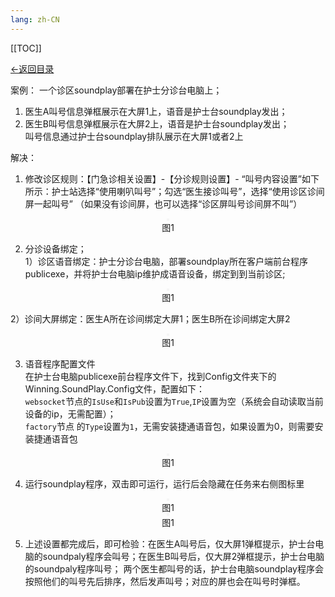 ```yaml
---
lang: zh-CN
---
```


[[TOC]]

[←返回目录](/pages/V5.6/faq/triage-soft/triage-soft.md)

案例：
一个诊区soundplay部署在护士分诊台电脑上；
1. 医生A叫号信息弹框展示在大屏1上，语音是护士台soundplay发出；
2. 医生B叫号信息弹框展示在大屏2上，语音是护士台soundplay发出；<br/>
叫号信息通过护士台soundplay排队展示在大屏1或者2上

解决：
1. 修改诊区规则：【门急诊相关设置】-【分诊规则设置】- “叫号内容设置”如下所示：护士站选择“使用喇叭叫号”；勾选“医生接诊叫号”，选择“使用诊区诊间屏一起叫号”
（如果没有诊间屏，也可以选择“诊区屏叫号诊间屏不叫”）
<div style="display:flex;flex-direction: column;justify-content: center;align-items: center; width: 100%;">
 <img style="border: 2px #f5f5f5 solid" src="/image/5.6img/faq/triage-soft/分诊规则设置-叫号内容设置.png" alt="">
 <span>图1</span>
</div>

2. 分诊设备绑定；<br/>
 1）诊区语音绑定：护士分诊台电脑，部署soundplay所在客户端前台程序publicexe，并将护士台电脑ip维护成语音设备，绑定到到当前诊区;

<div style="display:flex;flex-direction: column;justify-content: center;align-items: center; width: 100%;">
 <img style="border: 2px #f5f5f5 solid" src="/image/5.6img/faq/triage-soft/分诊设备绑定-语音.png" alt="">
 <span>图1</span>
</div>

2）诊间大屏绑定：医生A所在诊间绑定大屏1；医生B所在诊间绑定大屏2

<div style="display:flex;flex-direction: column;justify-content: center;align-items: center; width: 100%;">
 <img style="border: 2px #f5f5f5 solid" src="/image/5.6img/faq/triage-soft/诊间大屏绑定.png" alt="">
 <span>图1</span>
</div>

3. 语音程序配置文件<br>
在护士台电脑publicexe前台程序文件下，找到Config文件夹下的Winning.SoundPlay.Config文件，配置如下：<br/>
`websocket`节点的`IsUse`和`IsPub`设置为`True`,`IP`设置为空（系统会自动读取当前设备的ip，无需配置）；<br/>
`factory`节点 的`Type`设置为`1`，无需安装捷通语音包，如果设置为0，则需要安装捷通语音包

<div style="display:flex;flex-direction: column;justify-content: center;align-items: center; width: 100%;">
 <img style="border: 2px #f5f5f5 solid" src="/image/5.6img/faq/triage-soft/Winning.SoundPlay.Config.png" alt="">
 <span>图1</span>
</div>

4. 运行soundplay程序，双击即可运行，运行后会隐藏在任务来右侧图标里

<div style="display:flex;flex-direction: column;justify-content: center;align-items: center; width: 100%;">
 <img style="border: 2px #f5f5f5 solid" src="/image/5.6img/faq/triage-soft/独立语音程序.png" alt="">
 <span>图1</span>
</div>
<div style="display:flex;flex-direction: column;justify-content: center;align-items: center; width: 100%;">
 <img style="border: 2px #f5f5f5 solid" src="/image/5.6img/faq/triage-soft/独立语音程序-任务栏.png" alt="">
 <span>图1</span>
</div>

5. 上述设置都完成后，即可检验：在医生A叫号后，仅大屏1弹框提示，护士台电脑的soundpaly程序会叫号；在医生B叫号后，仅大屏2弹框提示，护士台电脑的soundpaly程序叫号；
两个医生都叫号的话，护士台电脑soundplay程序会按照他们的叫号先后排序，然后发声叫号；对应的屏也会在叫号时弹框。

